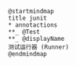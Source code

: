 ```plantuml
@startmindmap
title junit 
* annotactions
**_ @Test
**_ @displayName
测试运行器 (Runner)
@endmindmap
```



